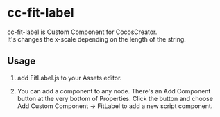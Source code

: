 # cc-fit-label

cc-fit-label is Custom Component for CocosCreator.  
It's changes the x-scale depending on the length of the string.

## Usage

1. add FitLabel.js to your Assets editor.

1. You can add a component to any node. There's an Add Component button at the very bottom of Properties. Click the button and choose Add Custom Component -> FitLabel to add a new script component.
